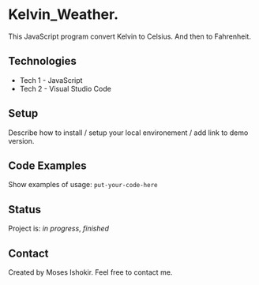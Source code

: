 # Kelvin_Weather.

This JavaScript program convert Kelvin to Celsius.
And then to Fahrenheit. 

## Technologies
* Tech 1 - JavaScript
* Tech 2 - Visual Studio Code

## Setup
Describe how to install / setup your local environement / add link to demo version.

## Code Examples
Show examples of usage:
`put-your-code-here`

## Status
Project is: _in progress_, _finished_

## Contact
Created by Moses Ishokir. Feel free to contact me.
